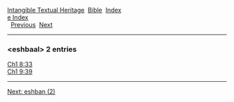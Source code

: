 [Intangible Textual Heritage](../../index)  [Bible](../index) 
[Index](index)   
[e Index](_e_)  
  [Previous](c03840)  [Next](c03842) 

------------------------------------------------------------------------

### &lt;eshbaal&gt; 2 entries

[Ch1 8:33](../kjv/ch1008.htm#033)  
[Ch1 9:39](../kjv/ch1009.htm#039)  

------------------------------------------------------------------------

[Next: eshban (2)](c03842)
